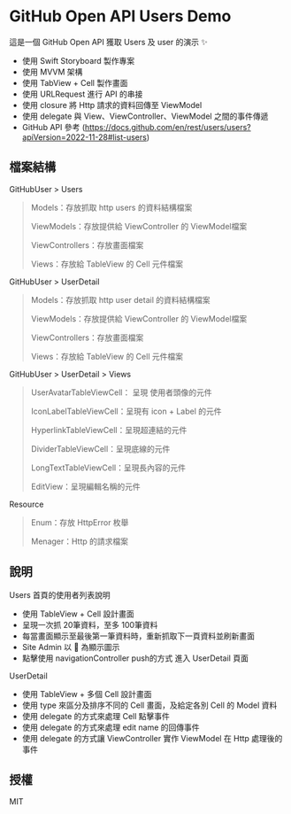 # GitHub Open API Users Demo

這是一個 GitHub Open API 獲取 Users 及 user 的演示 ✨
- 使用 Swift Storyboard 製作專案
- 使用 MVVM 架構
- 使用 TabView + Cell 製作畫面
- 使用 URLRequest 進行 API 的串接
- 使用 closure 將 Http 請求的資料回傳至 ViewModel
- 使用 delegate 與 View、ViewController、ViewModel 之間的事件傳遞
- GitHub API 參考 (https://docs.github.com/en/rest/users/users?apiVersion=2022-11-28#list-users)

## 檔案結構
GitHubUser > Users
> Models：存放抓取 http users 的資料結構檔案
> 
> ViewModels：存放提供給 ViewController 的 ViewModel檔案
> 
> ViewControllers：存放畫面檔案
> 
> Views：存放給 TableView 的 Cell 元件檔案

GitHubUser > UserDetail
> Models：存放抓取 http user detail 的資料結構檔案
> 
> ViewModels：存放提供給 ViewController 的 ViewModel檔案
> 
> ViewControllers：存放畫面檔案
> 
> Views：存放給 TableView 的 Cell 元件檔案

GitHubUser > UserDetail > Views
> UserAvatarTableViewCell： 呈現 使用者頭像的元件
> 
> IconLabelTableViewCell：呈現有 icon + Label 的元件
> 
> HyperlinkTableViewCell：呈現超連結的元件
> 
> DividerTableViewCell：呈現底線的元件
> 
> LongTextTableViewCell：呈現長內容的元件
> 
> EditView：呈現編輯名稱的元件

Resource 
> Enum：存放 HttpError 枚舉
> 
> Menager：Http 的請求檔案

## 說明

Users 首頁的使用者列表說明
- 使用 TableView + Cell 設計畫面
- 呈現一次抓 20筆資料，至多 100筆資料
- 每當畫面顯示至最後第一筆資料時，重新抓取下一頁資料並刷新畫面
- Site Admin 以 🔰 為顯示圖示
- 點擊使用 navigationController push的方式 進入 UserDetail 頁面

UserDetail 
- 使用 TableView + 多個 Cell 設計畫面
- 使用 type 來區分及排序不同的 Cell 畫面，及給定各別 Cell 的 Model 資料
- 使用 delegate 的方式來處理 Cell 點擊事件
- 使用 delegate 的方式來處理 edit name 的回傳事件
- 使用 delegate 的方式讓 ViewController 實作 ViewModel 在 Http 處理後的事件

## 授權

MIT

